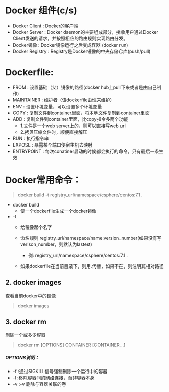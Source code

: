 # Docker 组件(c/s)
* Docker Client : Docker的客户端
* Docker Server : Docker daemon的主要组成部分，接收用户通过Docker Client发送的请求，并按照相应的路由规则实现路由分发。
* Docker镜像 : Docker镜像运行之后变成容器 (docker run)
* Docker Registry : Registry是Docker镜像的中央存储仓库(push/pull)


# Dockerfile:
* FROM : 设置基础（父）镜像的路径(docker hub上pull下来或者是由自己制作)
* MAINTAINER : 维护者（该dockerfile由谁来维护）
* ENV : 设置环境变量，可以设置多个环境变量
* COPY : 复制文件到container里面，将本地文件复制到container里面
* ADD : 复制文件到container里面，比copy指令多两个功能
    * 1.文件是一个web server上的，则可以直接写web url
    * 2.拷贝压缩文件时，顺便直接解压
* RUN : 执行指令串
* EXPOSE : 暴露某个端口使宿主机去映射
* ENTRYPOINT : 每次conatiner启动的时候都会执行的命令，只有最后一条生效

# Docker常用命令：
> docker build -t registry_url/namespace/csphere/centos:7.1 .
* docker build
    * 使一个dockerfile生成一个docker镜像
* -t
    * 给镜像起个名字
    
    * 命名规则    registry_url/namespace/name:version_number(如果没有写verison_number，则默认为lastest)
        * 例:
            registry_url/namespace/csphere/centos:7.1
     .
    * 如果dockerfile在当前目录下，则用.代替，如果不在，则注明其相对路径

## 2. docker images
查看当前docker中的镜像
> docker images

## 3. docker rm
删除一个或多少容器
> docker rm [OPTIONS] CONTAINER [CONTAINER...]
##### OPTIONS说明：
* -f :通过SIGKILL信号强制删除一个运行中的容器
* -l :移除容器间的网络连接，而非容器本身
* -v :-v 删除与容器关联的卷